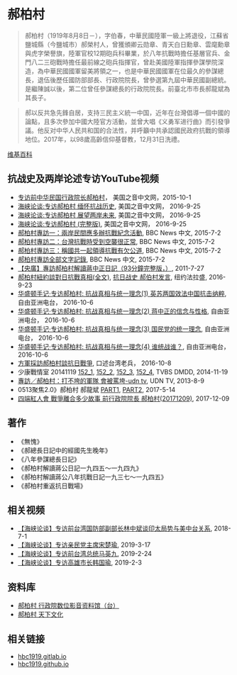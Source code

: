# 郝柏村

> 郝柏村（1919年8月8日－），字伯春，中華民國陸軍一級上將退役，江蘇省鹽城縣（今鹽城市）郝榮村人，曾獲頒卿云勋章、青天白日勳章、雲麾勳章與虎字榮譽旗，陸軍官校12期砲兵科畢業，於八年抗戰時擔任基層官兵、金門八二三砲戰時擔任最前線之砲兵指揮官，曾赴美國陸軍指揮參謀學院深造，為中華民國國軍留美將領之一，也是中華民國國軍在位最久的參謀總長，退伍後歷任國防部部長、行政院院長，曾參選第九屆中華民國副總統。是繼陳誠以後，第二位曾任參謀總長的行政院院長。前臺北市市長郝龍斌為其長子。

> 郝以反共急先鋒自居，支持三民主义統一中国，近年在台灣倡導一個中國的論點，且多次參加中國大陸官方活動，並曾大唱《义勇军进行曲》而引發爭議。他反对中华人民共和国的合法性，并呼籲中共承認國民政府抗戰的領導地位。2017年，以98歲高齡信仰基督教，12月31日洗禮。 

[维基百科](https://zh.wikipedia.org/zh/%E9%83%9D%E6%9F%8F%E6%9D%91)

## 抗战史及两岸论述专访YouTube视频
* [专访前中华民国行政院长郝柏村](https://www.youtube.com/watch?v=mtYzo1bwG7Y)， 美国之音中文网，2015-10-1
* [海峡论谈:专访郝柏村 缅怀抗战历史](https://www.youtube.com/watch?v=uw0Vxsl4XYY), 美国之音中文网， 2016-9-25
* [海峡论谈:专访郝柏村 展望两岸未来](https://www.youtube.com/watch?v=Nj2aqkIXlP4), 美国之音中文网， 2016-9-25
* [海峡论谈:专访郝柏村 (完整版)](https://www.youtube.com/watch?v=rVr9gZsGn5g), 美国之音中文网， 2016-9-25
* [郝柏村專訪一：兩岸民間應多辦抗戰紀念活動](https://www.youtube.com/watch?v=KrktrdEcHUI), BBC News 中文, 2015-7-2
* [郝柏村專訪二：台灣抗戰時受到空襲很正常](https://www.youtube.com/watch?v=hAivmKxWD7A), BBC News 中文, 2015-7-2
* [郝柏村專訪三：稱國共一起領導抗戰有欠公道](https://www.youtube.com/watch?v=29VadiLPsjo), BBC News 中文, 2015-7-2
* [郝柏村專訪全部文字記錄](https://www.bbc.com/zhongwen/simp/indepth/2015/07/150702_hao_intv_script_for_yt), BBC News 中文, 2015-7-2
* [【央廣】專訪郝柏村解讀蔣中正日記（93分鐘完整版，）](https://www.youtube.com/watch?v=YP-XrUdI62o), 2011-7-27
* [郝柏村紐約談對日抗戰真相(全文)](https://www.youtube.com/watch?v=_ILFOHPZnB4), [抗日战史 郝伯村发言](https://www.youtube.com/watch?v=l5xNxnASUTk), 纽约法拉盛, 2016-9-23 
* [华盛顿手记·专访郝柏村: 抗战真相与统一理念(1) 英苏两国效法中国抗击纳粹](https://www.youtube.com/watch?v=N6EXqPxQg6Q), 自由亚洲电台， 2016-10-6
* [华盛顿手记·专访郝柏村: 抗战真相与统一理念(2) 蒋中正的信念与性格](https://www.youtube.com/watch?v=d_gAfzBwqCE), 自由亚洲电台， 2016-10-6
* [华盛顿手记·专访郝柏村: 抗战真相与统一理念(3) 国民党的统一理念](https://www.youtube.com/watch?v=70tGhh2K4u8), 自由亚洲电台， 2016-10-6
* [华盛顿手记·专访郝柏村: 抗战真相与统一理念(4) 谁统战谁？](https://www.youtube.com/watch?v=m8OY3fYsLl8), 自由亚洲电台， 2016-10-6
* [方軍採訪郝柏村談抗日戰爭](https://www.youtube.com/watch?v=dOYBkPARkQ8), 口述台湾老兵， 2016-10-8
* 少康戰情室 20141119 [152_1](https://www.youtube.com/watch?v=7dzos8auXWY), [152_2](https://www.youtube.com/watch?v=ML2SELn_rWQ), [152_3](https://www.youtube.com/watch?v=KnICGkGyU24), [152_4](https://www.youtube.com/watch?v=JD3elK7K-z8), TVBS DMDD, 2014-11-19
* [專訪／郝柏村：打不垮的軍隊 會被罵垮-udn tv](https://www.youtube.com/watch?v=jGn6HYytvP0), UDN TV, 2013-8-9
* 0513聚焦2.0》郝柏村 郝龍斌 [PART1](https://www.youtube.com/watch?v=aFJmbKIYwnI), [PART2](https://www.youtube.com/watch?v=Z48e3mWPS54), 2017-5-14
* [四端紅人會 戰爭離合多少故事 前行政院院長 郝柏村(20171209)](https://www.youtube.com/watch?v=2fiSWHWPu7M), 2017-12-09

## 著作
* 《無愧》
* 《郝總長日記中的經國先生晚年》
* 《八年參謀總長日記》
* 《郝柏村解讀蔣公日記一九四五～一九四九》
* 《郝柏村解讀蔣公八年抗戰日記一九三七～一九四五》
* 《郝柏村重返抗日戰場》


## 相关视频
* [【海峡论谈】专访前台湾国防部副部长林中斌谈印太局势与美中台关系](https://www.youtube.com/watch?v=hGL2l2QHSA8), 2018-7-1
* [【海峡论谈】专访亲民党主席宋楚瑜](https://www.youtube.com/watch?v=dgNizfSdsC0), 2019-3-17
* [【海峡论谈】专访前台湾总统马英九](https://www.youtube.com/watch?v=QnxMwx5EMA4), 2019-2-24 
* [【海峡论谈】专访高雄市长韩国瑜](https://www.youtube.com/watch?v=n0P9GikKz6I), 2019-2-3



## 资料库
* [郝柏村 行政院数位影音资料馆（台）](https://video.ey.gov.tw/?eyp=archive&ccid=2&cid=2010000&eid=2012500&ptype=list&title=%E9%83%9D%E6%9F%8F%E6%9D%91)
* [郝柏村 天下文化](https://bookzone.cwgv.com.tw/authors/details/404)

## 相关链接
* [hbc1919.gitlab.io](https://hbc1919.gitlab.io)
* [hbc1919.github.io](https://hbc1919.github.io)


<script>var clicky_site_ids = clicky_site_ids || []; clicky_site_ids.push(101186334);</script>
<script async src="//static.getclicky.com/js"></script>
<noscript><p><img alt="Clicky" width="1" height="1" src="//in.getclicky.com/101186334ns.gif" /></p></noscript>
